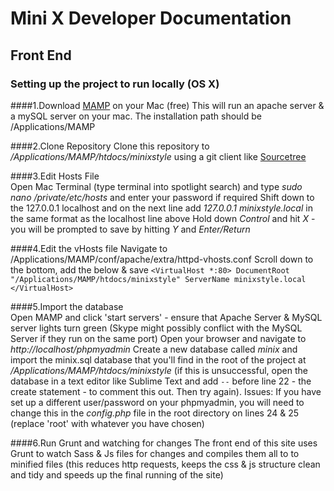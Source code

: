 # Mini X Developer Documentation

## Front End

### Setting up the project to run locally (OS X)

####1.Download [MAMP](https://www.mamp.info/en/) on your Mac (free)	
	This will run an apache server & a mySQL server on your mac. The installation path should be /Applications/MAMP

####2.Clone Repository
	Clone this repository to */Applications/MAMP/htdocs/minixstyle* using a git client like [Sourcetree](https://www.sourcetreeapp.com/)

####3.Edit Hosts File	   
	Open Mac Terminal (type terminal into spotlight search) and type *sudo nano /private/etc/hosts* and enter your password if required
	Shift down to the 127.0.0.1 localhost and on the next line add *127.0.0.1 minixstyle.local* in the same format as the localhost line above
	Hold down *Control* and hit *X* - you will be prompted to save by hitting *Y* and *Enter/Return*

####4.Edit the vHosts file
	Navigate to /Applications/MAMP/conf/apache/extra/httpd-vhosts.conf
	Scroll down to the bottom, add the below & save
	```
	<VirtualHost *:80>
	    DocumentRoot "/Applications/MAMP/htdocs/minixstyle"
	    ServerName minixstyle.local
	</VirtualHost> 
	```

####5.Import the database		
	Open MAMP and click 'start servers' - ensure that Apache Server & MySQL server lights turn green (Skype might possibly conflict with the MySQL Server if they run on the same port)
	Open your browser and navigate to *http://localhost/phpmyadmin*
	Create a new database called *minix* and import the minix.sql database that you'll find in the root of the project at */Applications/MAMP/htdocs/minixstyle* (if this is unsuccessful, open the database in a text editor like Sublime Text and add ```--``` before line 22 - the create statement - to comment this out. Then try again).
	Issues: If you have set up a different user/password on your phpmyadmin, you will need to change this in the *config.php* file in the root directory on lines 24 & 25 (replace 'root' with whatever you have chosen)

####6.Run Grunt and watching for changes
	The front end of this site uses Grunt to watch Sass & Js files for changes and compiles them all to to minified files (this reduces http requests, keeps the css & js structure clean and tidy and speeds up the final running of the site)










